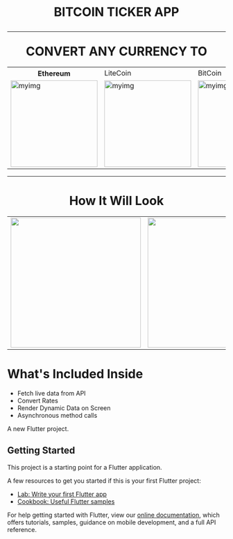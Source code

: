 
<h1 align="center">BITCOIN TICKER APP <hr>CONVERT ANY CURRENCY TO </h1>
<table  align="center">
 
  <th align="center">
    Ethereum
    <td>LiteCoin</td>
    <td>BitCoin</td>
    </th>
  <tr> 
  <td><img width="200"src="https://c8.alamy.com/comp/M700FG/neon-glowing-ethereum-classic-etc-coin-in-ultra-violet-colors-with-M700FG.jpg" alt="myimg"/></td>

<td><img width="200" src="https://user-images.githubusercontent.com/55774240/123439119-056f1c80-d5ef-11eb-8ffc-f169fbf6b491.jpg" alt="myimg"/></td>
<td><img width="200" src="https://user-images.githubusercontent.com/55774240/123439136-099b3a00-d5ef-11eb-858a-00c000cf84a5.png" alt="myimg"/></td>
</tr>
</table>
<hr>
<h1 align="center">How It Will Look </h1>

<table align="center">
  <tr><td><img width="300" src="https://user-images.githubusercontent.com/55774240/123441532-9646f780-d5f1-11eb-90d1-391f9fe0a71f.jpg" /></td>
    <td><img width="300" src="https://user-images.githubusercontent.com/55774240/123441547-9941e800-d5f1-11eb-96a0-a31f00db4b08.jpg" /></td></tr>
</table>


# What's Included Inside
- Fetch live data from API 
- Convert Rates
- Render Dynamic Data on Screen
- Asynchronous method calls

A new Flutter project.

## Getting Started

This project is a starting point for a Flutter application.

A few resources to get you started if this is your first Flutter project:

- [Lab: Write your first Flutter app](https://flutter.dev/docs/get-started/codelab)
- [Cookbook: Useful Flutter samples](https://flutter.dev/docs/cookbook)

For help getting started with Flutter, view our
[online documentation](https://flutter.dev/docs), which offers tutorials,
samples, guidance on mobile development, and a full API reference.
